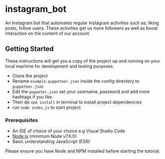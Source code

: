 

# instagram_bot
An Instagram bot that automates regular Instagram activities such as; liking posts, follow users. These activities get us more followers as well as boost interaction on the content of our account.

## Getting Started

These instructions will get you a copy of the project up and running on your local machine for development and testing purposes.

* Clone the project
* Rename `example.puppeteer.json` inside the config directory to `puppeteer.json`
* Edit the `puppeter.json` set your username, password and add more hashtags if you like.
* Then do `npm install` in terminal to install project dependencies
* run `node index.js` to start project

### Prerequisites

- An IDE of choice of your choice e.g Visual Studio Code
- [Node.js](https://nodejs.org/en/) (minimum Node v7.6.0) 
- Basic understanding JavaScript (ES6) 

Please ensure you have Node and NPM installed before starting the tutorial.
 

